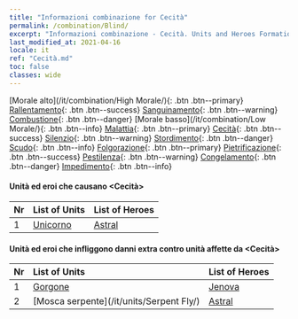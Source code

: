 ```yaml
---
title: "Informazioni combinazione for Cecità"
permalink: /combination/Blind/
excerpt: "Informazioni combinazione - Cecità. Units and Heroes Formation."
last_modified_at: 2021-04-16
locale: it
ref: "Cecità.md"
toc: false
classes: wide
---
```


  [Morale alto](/it/combination/High Morale/){: .btn .btn--primary} [Rallentamento](/it/combination/Slow/){: .btn .btn--success} [Sanguinamento](/it/combination/Bleeding/){: .btn .btn--warning} [Combustione](/it/combination/Burning/){: .btn .btn--danger} [Morale basso](/it/combination/Low Morale/){: .btn .btn--info} [Malattia](/it/combination/Disease/){: .btn .btn--primary} [Cecità](/it/combination/Blind/){: .btn .btn--success} [Silenzio](/it/combination/Silence/){: .btn .btn--warning} [Stordimento](/it/combination/Stun/){: .btn .btn--danger} [Scudo](/it/combination/Shield/){: .btn .btn--info} [Folgorazione](/it/combination/Static/){: .btn .btn--primary} [Pietrificazione](/it/combination/Petrify/){: .btn .btn--success} [Pestilenza](/it/combination/Plague/){: .btn .btn--warning} [Congelamento](/it/combination/Freeze/){: .btn .btn--danger} [Impedimento](/it/combination/Deterrence/){: .btn .btn--info} 


#### Unità ed eroi che causano <Cecità>

  | Nr |  List of Units  | List of Heroes | 
  |:---|:----------------|:---------------| 
  | 1 | [Unicorno](/it/units/Unicorn/) | [Astral](/it/heroes/Astral/) |


#### Unità ed eroi che infliggono danni extra contro unità affette da <Cecità>

  | Nr |  List of Units  | List of Heroes | 
  |:---|:----------------|:---------------| 
  | 1 | [Gorgone](/it/units/Gorgon/) | [Jenova](/it/heroes/Jenova/) |
  | 2 | [Mosca serpente](/it/units/Serpent Fly/) | [Astral](/it/heroes/Astral/) |
